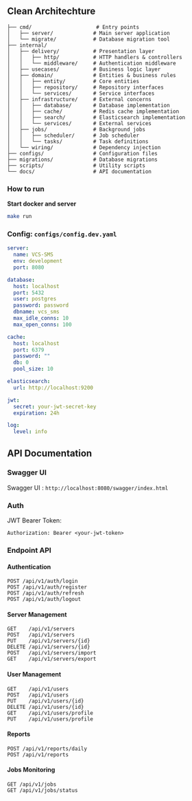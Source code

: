 ## Clean Architechture

```
├── cmd/                     # Entry points
│   ├── server/             # Main server application
│   └── migrate/            # Database migration tool
├── internal/
│   ├── delivery/           # Presentation layer
│   │   ├── http/           # HTTP handlers & controllers
│   │   └── middleware/     # Authentication middleware
│   ├── usecases/           # Business logic layer
│   ├── domain/             # Entities & business rules
│   │   ├── entity/         # Core entities
│   │   ├── repository/     # Repository interfaces
│   │   └── services/       # Service interfaces
│   ├── infrastructure/     # External concerns
│   │   ├── database/       # Database implementation
│   │   ├── cache/          # Redis cache implementation
│   │   ├── search/         # Elasticsearch implementation
│   │   └── services/       # External services
│   ├── jobs/               # Background jobs
│   │   ├── scheduler/      # Job scheduler
│   │   └── tasks/          # Task definitions
│   └── wiring/             # Dependency injection
├── configs/                # Configuration files
├── migrations/             # Database migrations
├── scripts/                # Utility scripts
└── docs/                   # API documentation
```

### How to run

**Start docker and server**
```bash
make run
```

### Config: `configs/config.dev.yaml`

```yaml
server:
  name: VCS-SMS
  env: development
  port: 8080

database:
  host: localhost
  port: 5432
  user: postgres
  password: password
  dbname: vcs_sms
  max_idle_conns: 10
  max_open_conns: 100

cache:
  host: localhost
  port: 6379
  password: ""
  db: 0
  pool_size: 10

elasticsearch:
  url: http://localhost:9200

jwt:
  secret: your-jwt-secret-key
  expiration: 24h

log:
  level: info
```
## API Documentation

### Swagger UI
Swagger UI : `http://localhost:8080/swagger/index.html`

### Auth
JWT Bearer Token:
```
Authorization: Bearer <your-jwt-token>
```

### Endpoint API

#### Authentication
```
POST /api/v1/auth/login      
POST /api/v1/auth/register   
POST /api/v1/auth/refresh    
POST /api/v1/auth/logout     
```

#### Server Management
```
GET    /api/v1/servers           
POST   /api/v1/servers           
PUT    /api/v1/servers/{id}      
DELETE /api/v1/servers/{id}      
POST   /api/v1/servers/import    
GET    /api/v1/servers/export    
```

#### User Management
```
GET    /api/v1/users             
POST   /api/v1/users             
PUT    /api/v1/users/{id}        
DELETE /api/v1/users/{id}        
GET    /api/v1/users/profile     
PUT    /api/v1/users/profile     
```

#### Reports
```
POST /api/v1/reports/daily    
POST /api/v1/reports          
```

#### Jobs Monitoring
```
GET /api/v1/jobs         
GET /api/v1/jobs/status  
```